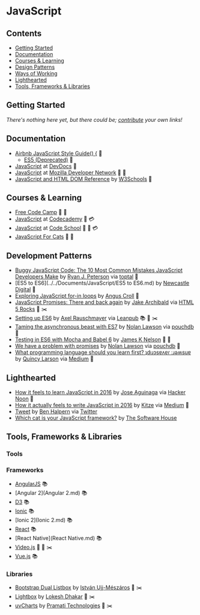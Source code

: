 # JavaScript

## Contents

- [Getting Started](#getting-started)
- [Documentation](#documentation)
- [Courses & Learning](#courses-and-learning)
- [Design Patterns](#design-patterns)
- [Ways of Working](#ways-of-working)
- [Lighthearted](#lighthearted)
- [Tools, Frameworks & Libraries](#tools-frameworks--libraries)

## Getting Started

*There's nothing here yet, but there could be; [contribute](../../CONTRIBUTING.md) your own links!*

## Documentation

- [Airbnb JavaScript Style Guide() {](https://github.com/airbnb/javascript) :green_book:
  - [ES5 (Deprecated)](https://github.com/airbnb/javascript/tree/es5-deprecated/es5) :green_book:
- [JavaScript](http://devdocs.io/javascript/) at [DevDocs](http://devdocs.io/) :green_book:
- [JavaScript](https://developer.mozilla.org/en-US/docs/Web/JavaScript) at [Mozilla Developer Network](https://developer.mozilla.org/en-US/) :green_book: :memo:
- [JavaScript and HTML DOM Reference](http://www.w3schools.com/jsref/) by [W3Schools](http://www.w3schools.com/) :green_book:

## Courses & Learning

- [Free Code Camp](https://www.freecodecamp.com/) :movie_camera: :memo:
- [JavaScript](https://www.codecademy.com/learn/javascript) at [Codecademy](https://www.codecademy.com/) :memo: :credit_card:
- [JavaScript](https://www.codeschool.com/paths/javascript) at [Code School](https://www.codeschool.com/paths/javascript) :movie_camera: :memo: :credit_card:
- [JavaScript For Cats](http://jsforcats.com/) :green_book: :memo:

## Development Patterns

- [Buggy JavaScript Code: The 10 Most Common Mistakes JavaScript Developers Make](https://www.toptal.com/javascript/10-most-common-javascript-mistakes) by [Ryan J. Peterson](https://github.com/rpeterson) via [toptal](https://www.toptal.com/developers) :green_book:
- [ES5 to ES6](../../Documents/JavaScript/ES5 to ES6.md) by [Newcastle Digital](https://github.com/newcastle-digital) :green_book:
- [Exploring JavaScript for-in loops](https://javascriptweblog.wordpress.com/2011/01/04/exploring-javascript-for-in-loops/) by [Angus Croll](http://anguscroll.com/) :green_book:
- [JavaScript Promises: There and back again](http://www.html5rocks.com/en/tutorials/es6/promises/) by [Jake Archibald](https://twitter.com/jaffathecake) via [HTML 5 Rocks](http://www.html5rocks.com/) :green_book: :scissors:
- [Setting up ES6](https://leanpub.com/setting-up-es6/read) by [Axel Rauschmayer](http://rauschma.de/) via [Leanpub](https://leanpub.com/) :books: :green_book: :scissors:
- [Taming the asynchronous beast with ES7](https://pouchdb.com/2015/03/05/taming-the-async-beast-with-es7.html) by [Nolan Lawson](https://twitter.com/nolanlawson) via [pouchdb](https://pouchdb.com/) :green_book:
- [Testing in ES6 with Mocha and Babel 6](http://jamesknelson.com/testing-in-es6-with-mocha-and-babel-6/) by [James K Nelson](https://twitter.com/james_k_nelson) :green_book: :memo:
- [We have a problem with promises](https://pouchdb.com/2015/05/18/we-have-a-problem-with-promises.html) by [Nolan Lawson](https://twitter.com/nolanlawson) via [pouchdb](https://pouchdb.com/) :green_book:
- [What programming language should you learn first? ʇdıɹɔsɐʌɐɾ :ɹǝʍsuɐ](https://medium.freecodecamp.com/what-programming-language-should-i-learn-first-ʇdıɹɔsɐʌɐɾ-ɹǝʍsuɐ-19a33b0a467d) by [Quincy Larson](https://twitter.com/ossia) via [Medium](https://medium.com/) :green_book:

## Lighthearted

- [How it feels to learn JavaScript in 2016](https://hackernoon.com/how-it-feels-to-learn-javascript-in-2016-d3a717dd577f) by [Jose Aguinaga](https://twitter.com/jjperezaguinaga) via [Hacker Noon](https://hackernoon.com/) :green_book:
- [How it actually feels to write JavaScript in 2016](https://medium.com/@kitze/how-it-actually-feels-to-write-javascript-in-2016-46b5dda17bb5) by [Kitze](http://kitze.io/) via [Medium](https://medium.com/) :green_book:
- [Tweet](https://twitter.com/bendhalpern/status/578925947245633536) by [Ben Halpern](https://twitter.com/bendhalpern) via [Twitter](https://twitter.com/)
- [Which cat is your JavaScript framework?](http://whichcatisyourjavascriptframework.com/) by [The Software House](http://tsh.io/)

## Tools, Frameworks & Libraries

### Tools

### Frameworks

- [AngularJS](AngularJS.md) :books:
- [Angular 2](Angular 2.md) :books:
- [D3](D3.md) :books:
- [Ionic](Ionic.md) :books:
- [Ionic 2](Ionic 2.md) :books:
- [React](React.md) :books:
- [React Native](React Native.md) :books:
- [Video.js](http://videojs.com/) :green_book: :movie_camera: :scissors:
- [Vue.js](Vue.js.md) :books:

### Libraries

- [Bootstrap Dual Listbox](http://www.virtuosoft.eu/code/bootstrap-duallistbox/) by [István Ujj-Mészáros](https://github.com/istvan-ujjmeszaros) :green_book: :scissors:
- [Lightbox](http://lokeshdhakar.com/projects/lightbox2/) by [Lokesh Dhakar](http://lokeshdhakar.com/) :green_book: :scissors:
- [uvCharts](http://imaginea.github.io/uvCharts/) by [Pramati Technologies](http://www.pramati.com/) :green_book: :scissors:
